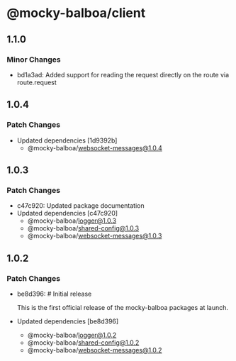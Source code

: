 # @mocky-balboa/client

## 1.1.0

### Minor Changes

- bd1a3ad: Added support for reading the request directly on the route via route.request

## 1.0.4

### Patch Changes

- Updated dependencies [1d9392b]
  - @mocky-balboa/websocket-messages@1.0.4

## 1.0.3

### Patch Changes

- c47c920: Updated package documentation
- Updated dependencies [c47c920]
  - @mocky-balboa/logger@1.0.3
  - @mocky-balboa/shared-config@1.0.3
  - @mocky-balboa/websocket-messages@1.0.3

## 1.0.2

### Patch Changes

- be8d396: # Initial release

  This is the first official release of the mocky-balboa packages at launch.

- Updated dependencies [be8d396]
  - @mocky-balboa/logger@1.0.2
  - @mocky-balboa/shared-config@1.0.2
  - @mocky-balboa/websocket-messages@1.0.2
